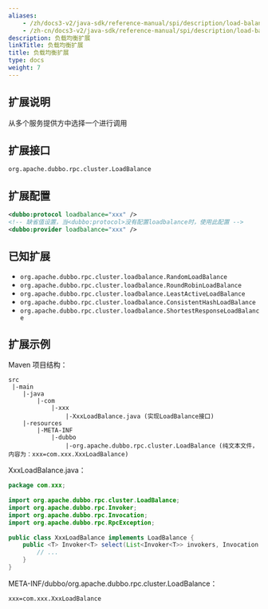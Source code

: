 ```yaml
---
aliases:
    - /zh/docs3-v2/java-sdk/reference-manual/spi/description/load-balance/
    - /zh-cn/docs3-v2/java-sdk/reference-manual/spi/description/load-balance/
description: 负载均衡扩展
linkTitle: 负载均衡扩展
title: 负载均衡扩展
type: docs
weight: 7
---
```







## 扩展说明

从多个服务提供方中选择一个进行调用

## 扩展接口

`org.apache.dubbo.rpc.cluster.LoadBalance`

## 扩展配置

```xml
<dubbo:protocol loadbalance="xxx" />
<!-- 缺省值设置，当<dubbo:protocol>没有配置loadbalance时，使用此配置 -->
<dubbo:provider loadbalance="xxx" />
```

## 已知扩展

* `org.apache.dubbo.rpc.cluster.loadbalance.RandomLoadBalance`
* `org.apache.dubbo.rpc.cluster.loadbalance.RoundRobinLoadBalance`
* `org.apache.dubbo.rpc.cluster.loadbalance.LeastActiveLoadBalance`
* `org.apache.dubbo.rpc.cluster.loadbalance.ConsistentHashLoadBalance`
* `org.apache.dubbo.rpc.cluster.loadbalance.ShortestResponseLoadBalance`

## 扩展示例

Maven 项目结构：

```
src
 |-main
    |-java
        |-com
            |-xxx
                |-XxxLoadBalance.java (实现LoadBalance接口)
    |-resources
        |-META-INF
            |-dubbo
                |-org.apache.dubbo.rpc.cluster.LoadBalance (纯文本文件，内容为：xxx=com.xxx.XxxLoadBalance)
```

XxxLoadBalance.java：

```java
package com.xxx;
 
import org.apache.dubbo.rpc.cluster.LoadBalance;
import org.apache.dubbo.rpc.Invoker;
import org.apache.dubbo.rpc.Invocation;
import org.apache.dubbo.rpc.RpcException; 
 
public class XxxLoadBalance implements LoadBalance {
    public <T> Invoker<T> select(List<Invoker<T>> invokers, Invocation invocation) throws RpcException {
        // ...
    }
}
```

META-INF/dubbo/org.apache.dubbo.rpc.cluster.LoadBalance：

```properties
xxx=com.xxx.XxxLoadBalance
```